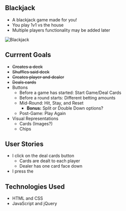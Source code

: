 ## Blackjack
- A blackjack game made for you!
- You play 1v1 vs the house
- Multiple players functionality may be added later

![Blackjack](http://globe-views.com/dcim/dreams/blackjack/blackjack-01.jpg)


## Currrent Goals
- ~~Creates a deck~~
- ~~Shuffles said deck~~
- ~~Creates player and dealer~~
- ~~Deals cards~~
- Buttons
  - Before a game has started: Start Game/Deal Cards
  - Before a round starts: Different betting amounts
  - Mid-Round: Hit, Stay, and Reset
    - **Bonus:** Split or Double Down options?
  - Post-Game: Play Again
- Visual Representations
  - Cards (Images?)
  - Chips

## User Stories
- I click on the deal cards button
  - Cards are dealt to each player
  - Dealer has one card face down
- I press the


## Technologies Used
- HTML and CSS
- JavaScript and jQuery
